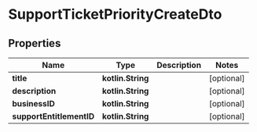 
# SupportTicketPriorityCreateDto

## Properties
| Name | Type | Description | Notes |
| ------------ | ------------- | ------------- | ------------- |
| **title** | **kotlin.String** |  |  [optional] |
| **description** | **kotlin.String** |  |  [optional] |
| **businessID** | **kotlin.String** |  |  [optional] |
| **supportEntitlementID** | **kotlin.String** |  |  [optional] |



